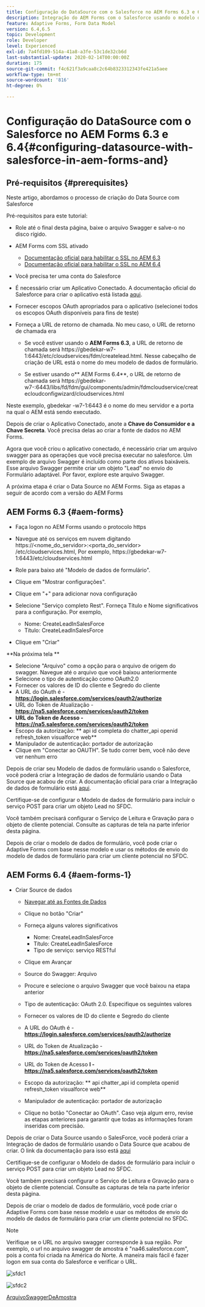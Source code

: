 ```yaml
---
title: Configuração do DataSource com o Salesforce no AEM Forms 6.3 e 6.4
description: Integração do AEM Forms com o Salesforce usando o modelo de dados de formulário
feature: Adaptive Forms, Form Data Model
version: 6.4,6.5
topic: Development
role: Developer
level: Experienced
exl-id: 7a4fd109-514a-41a8-a3fe-53c1de32cb6d
last-substantial-update: 2020-02-14T00:00:00Z
duration: 175
source-git-commit: f4c621f3a9caa8c2c64b8323312343fe421a5aee
workflow-type: tm+mt
source-wordcount: '816'
ht-degree: 0%

---
```


# Configuração do DataSource com o Salesforce no AEM Forms 6.3 e 6.4{#configuring-datasource-with-salesforce-in-aem-forms-and}

## Pré-requisitos {#prerequisites}

Neste artigo, abordamos o processo de criação do Data Source com Salesforce

Pré-requisitos para este tutorial:

* Role até o final desta página, baixe o arquivo Swagger e salve-o no disco rígido.
* AEM Forms com SSL ativado

   * [Documentação oficial para habilitar o SSL no AEM 6.3](https://helpx.adobe.com/experience-manager/6-3/sites/administering/using/ssl-by-default.html)
   * [Documentação oficial para habilitar o SSL no AEM 6.4](https://helpx.adobe.com/experience-manager/6-4/sites/administering/using/ssl-by-default.html)

* Você precisa ter uma conta do Salesforce
* É necessário criar um Aplicativo Conectado. A documentação oficial do Salesforce para criar o aplicativo está listada [aqui](https://help.salesforce.com/articleView?id=connected_app_create.htm&amp;type=0).
* Fornecer escopos OAuth apropriados para o aplicativo (selecionei todos os escopos OAuth disponíveis para fins de teste)
* Forneça a URL de retorno de chamada. No meu caso, o URL de retorno de chamada era

   * Se você estiver usando o **AEM Forms 6.3**, a URL de retorno de chamada será https://gbedekar-w7-1:6443/etc/cloudservices/fdm/createlead.html. Nesse cabeçalho de criação de URL está o nome do meu modelo de dados de formulário.

   * Se estiver usando o** AEM Forms 6.4**, o URL de retorno de chamada será https://gbedekar-w7-:6443/libs/fd/fdm/gui/components/admin/fdmcloudservice/createcloudconfigwizard/cloudservices.html

Neste exemplo, gbedekar -w7-1:6443 é o nome do meu servidor e a porta na qual o AEM está sendo executado.

Depois de criar o Aplicativo Conectado, anote a **Chave do Consumidor e a Chave Secreta**. Você precisa delas ao criar a fonte de dados no AEM Forms.

Agora que você criou o aplicativo conectado, é necessário criar um arquivo swagger para as operações que você precisa executar no salesforce. Um exemplo de arquivo Swagger é incluído como parte dos ativos baixáveis. Esse arquivo Swagger permite criar um objeto &quot;Lead&quot; no envio do Formulário adaptável. Por favor, explore este arquivo Swagger.

A próxima etapa é criar o Data Source no AEM Forms. Siga as etapas a seguir de acordo com a versão do AEM Forms

## AEM Forms 6.3 {#aem-forms}

* Faça logon no AEM Forms usando o protocolo https
* Navegue até os serviços em nuvem digitando https://&lt;nome_do_servidor>:&lt;porta_do_servidor> /etc/cloudservices.html, Por exemplo, https://gbedekar-w7-1:6443/etc/cloudservices.html
* Role para baixo até &quot;Modelo de dados de formulário&quot;.
* Clique em &quot;Mostrar configurações&quot;.
* Clique em &quot;+&quot; para adicionar nova configuração
* Selecione &quot;Serviço completo Rest&quot;. Forneça Título e Nome significativos para a configuração. Por exemplo,

   * Nome: CreateLeadInSalesForce
   * Título: CreateLeadInSalesForce

* Clique em &quot;Criar&quot;

**Na próxima tela **

* Selecione &quot;Arquivo&quot; como a opção para o arquivo de origem do swagger. Navegue até o arquivo que você baixou anteriormente
* Selecione o tipo de autenticação como OAuth2.0
* Fornecer os valores de ID do cliente e Segredo do cliente
* A URL do OAuth é - **https://login.salesforce.com/services/oauth2/authorize**
* URL do Token de Atualização - **https://na5.salesforce.com/services/oauth2/token**
* **URL do Token de Acesso - https://na5.salesforce.com/services/oauth2/token**
* Escopo da autorização: ** api   id completa do chatter_api   openid   refresh_token visualforce web**
* Manipulador de autenticação: portador de autorização
* Clique em &quot;Conectar ao OAUTH&quot;. Se tudo correr bem, você não deve ver nenhum erro

Depois de criar seu Modelo de dados de formulário usando o Salesforce, você poderá criar a Integração de dados de formulário usando o Data Source que acabou de criar. A documentação oficial para criar a Integração de dados de formulário está [aqui](https://helpx.adobe.com/aem-forms/6-3/data-integration.html).

Certifique-se de configurar o Modelo de dados de formulário para incluir o serviço POST para criar um objeto Lead no SFDC.

Você também precisará configurar o Serviço de Leitura e Gravação para o objeto de cliente potencial. Consulte as capturas de tela na parte inferior desta página.

Depois de criar o modelo de dados de formulário, você pode criar o Adaptive Forms com base nesse modelo e usar os métodos de envio do modelo de dados de formulário para criar um cliente potencial no SFDC.

## AEM Forms 6.4 {#aem-forms-1}

* Criar Source de dados

   * [Navegar até as Fontes de Dados](http://localhost:4502/libs/fd/fdm/gui/components/admin/fdmcloudservice/fdm.html/conf/global)

   * Clique no botão &quot;Criar&quot;
   * Forneça alguns valores significativos

      * Nome: CreateLeadInSalesForce
      * Título: CreateLeadInSalesForce
      * Tipo de serviço: serviço RESTful

   * Clique em Avançar
   * Source do Swagger: Arquivo
   * Procure e selecione o arquivo Swagger que você baixou na etapa anterior
   * Tipo de autenticação: OAuth 2.0. Especifique os seguintes valores
   * Fornecer os valores de ID do cliente e Segredo do cliente
   * A URL do OAuth é - **https://login.salesforce.com/services/oauth2/authorize**
   * URL do Token de Atualização - **https://na5.salesforce.com/services/oauth2/token**
   * URL do Token de Acesso **l - https://na5.salesforce.com/services/oauth2/token**
   * Escopo da autorização: ** api chatter_api id completa openid refresh_token visualforce web**
   * Manipulador de autenticação: portador de autorização
   * Clique no botão &quot;Conectar ao OAuth&quot;. Caso veja algum erro, revise as etapas anteriores para garantir que todas as informações foram inseridas com precisão.

Depois de criar o Data Source usando o SalesForce, você poderá criar a Integração de dados de formulário usando o Data Source que acabou de criar. O link da documentação para isso está [aqui](https://helpx.adobe.com/experience-manager/6-4/forms/using/create-form-data-models.html)

Certifique-se de configurar o Modelo de dados de formulário para incluir o serviço POST para criar um objeto Lead no SFDC.

Você também precisará configurar o Serviço de Leitura e Gravação para o objeto de cliente potencial. Consulte as capturas de tela na parte inferior desta página.

Depois de criar o modelo de dados de formulário, você pode criar o Adaptive Forms com base nesse modelo e usar os métodos de envio do modelo de dados de formulário para criar um cliente potencial no SFDC.

>[!NOTE]
>
>Verifique se o URL no arquivo swagger corresponde à sua região. Por exemplo, o url no arquivo swagger de amostra é &quot;na46.salesforce.com&quot;, pois a conta foi criada na América do Norte. A maneira mais fácil é fazer logon em sua conta do Salesforce e verificar o URL.

![sfdc1](assets/sfdc1.gif)

![sfdc2](assets/sfdc2.png)

[ArquivoSwaggerDeAmostra](assets/swagger-sales-force-lead.json)
